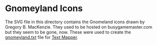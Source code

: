 # Gnomeyland Icons

The SVG file in this directory contains the Gnomeland icons drawn by
Gregory B. MacKenzie. They used to be hosted on busygamemaster.com but
they seem to be gone, now. These were used to create the
[gnomeyland.txt](https://github.com/kensanata/hex-mapping/blob/master/contrib/gnomeyland.txt)
file for [Text Mapper](https://github.com/kensanata/hex-mapping#text-mapper).
